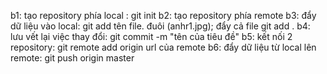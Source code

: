 b1: tạo repository phía local : git init
b2: tạo repository phía remote
b3: đẩy dữ liệu vào local: git add tên file. đuôi (anhr1.jpg); đẩy cả file git add . 
b4: lưu vết lại việc thay đổi: git commit -m "tên của tiêu đề"
b5: kết nối 2 repository: git remote add origin url của remote
b6: đẩy dữ liệu từ local lên remote: git push origin master
